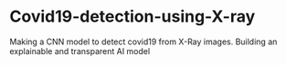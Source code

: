 # Covid19-detection-using-X-ray
Making a CNN model to detect covid19 from X-Ray images. Building an explainable and transparent AI model
